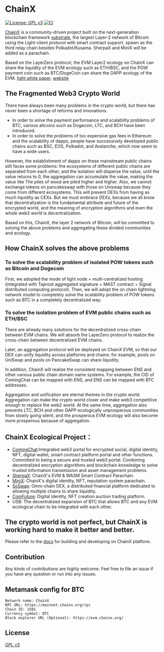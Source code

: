 # ChainX

[![License: GPL v3](https://img.shields.io/badge/License-GPLv3-blue.svg)](./LICENSE)
[![CI](https://github.com/chainx-org/ChainX/workflows/ci/badge.svg)](https://github.com/chainx-org/ChainX/actions?workflow=ci)

[ChainX](https://github.com/chainx-org/ChainX) is a community-driven project built on the next-generation blockchain framework [substrate](https://github.com/paritytech/substrate), the largest Layer-2 network of Bitcoin using the Light-client protocol with smart contract support, spawn as the third relay chain besides Polkadot/Kusama. SherpaX and MiniX will be added as a parachain.

Based on the LayerZero protocol, the EVM Layer2 ecology on ChainX can share the liquidity of the EVM ecology such as ETH/BSC, and the POW payment coin such as BTC/DogeCoin can share the DAPP ecology of the EVM.
[light white paper](https://chainx.org/static/media/Chainx.3df914fe.pdf).
[website](https://chainx.org)

## The Fragmented Web3 Crypto World
There have always been many problems in the crypto world, but there has never been a shortage of reforms and innovations.
* In order to solve the payment performance and scalability problems of BTC, various altcoins such as Dogecoin, LTC, and BCH have been introduced.
* In order to solve the problems of too expensive gas fees in Ethereum and the scalability of dapps, people have successively developed public chains such as BSC, EOS, Polkadot, and Avalanche, which now seem to have a wide users.


However, the establishment of dapps on these mainstream public chains still faces some problems: the ecosystems of different public chains are separated from each other, and the isolation will disperse the value, until the value returns to 0, the aggregation can accumulate the value, making the value like The piles of wood are piled higher and higher.
Also, we cannot exchange tokens on pancakeswap with those on Uniswap because they come from different ecosystems. This will prevent DEXs from having as much liquidity as CEXs. But we must embrace DEXs, because we all know that decentralization is the fundamental attribute and future of the encrypted world, and the meaning of encryption algorithms and even the whole web3 world is decentralization.

Based on this, ChainX, the layer 2 network of Bitcoin, will be committed to solving the above problems and aggregating these divided communities and ecology.

## How ChainX solves the above problems

### To solve the scalability problem of isolated POW tokens such as Bitcoin and Dogecoin
First, we adopted the mode of light node + multi-centralized hosting (integrated with Taproot aggregated signature + MAST contract + Signal distributed computing protocol). Then, we will adopt the on chain lightning network model to completely solve the scalability problem of POW tokens such as BTC in a completely decentralized way.

### To solve the isolation problem of EVM public chains such as ETH/BSC
There are already many solutions for the decentralized cross-chain between EVM chains. We will absorb the LayerZero protocol to realize the cross-chain between decentralized EVM chains.

Later, an aggregation protocol will be deployed on ChainX EVM, so that our DEX can unify liquidity across platforms and chains: for example, pools on UniSwap and pools on PancakeSwap can share liquidity.

In addition, ChainX will realize the consistent mapping between ENS and other various public chain domain name systems. For example, the CID of ComingChat can be mapped with ENS, and ENS can be mapped with BTC addresses.

Aggregation and unification are eternal themes in the crypto world. Aggregation can make the crypto world closer and make web3 competitive enough to replace the web2 world. At the same time, aggregation also prevents LTC, BCH and other DAPP ecologically unprosperous communities from slowly going silent, and the prosperous EVM ecology will also become more prosperous because of aggregation.


## ChainX Ecological Project：
* [ComingChat](https://coming.chat/):Integrated web3 portal for encrypted social, digital identity, NFT, digital wallet, smart contract platform portal and other functions. Committed to being a secure and trusted web3 portal. Combining decentralized encryption algorithms and blockchain knowledge to solve trusted information transmission and asset management problems.
* [SherpaX](https://sherpax.io/): ChainX's EVM & WASM Smart Contract Parachain.
* [MiniX](https://github.com/MinixChain/MinixChain): ChainX's digital identity, NFT, reputation system parachain.
* [SoSwap](https://www.soswap.finance/): Omni-chain DEX, a distributed financial platform dedicated to allowing multiple chains to share liquidity.
* [ComFuture](https://comfuture.coming.chat/): Digital identity, NFT creation auction trading platform.
* USB: The decentralized expansion of BTC that allows BTC and any EVM ecological chain to be integrated with each other.

## The crypto world is not perfect, but ChainX is working hard to make it better and better.
Please refer to the [docs](https://chainx-org.github.io/documentation) for building and developing on ChainX platform.

## Contribution

Any kinds of contributions are highly welcome. Feel free to file an issue if you have any question or run into any issues.

## Metamask config for BTC
```
Network name: ChainX
RPC URL: https://mainnet.chainx.org/rpc
Chain ID: 1501
Currency symbol: BTC
Block explorer URL (Optional): https://evm.chainx.org/
```

## License

[GPL v3](LICENSE)

